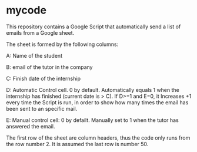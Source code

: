 # mycode
This repository contains a Google Script that automatically send a list of emails from a Google sheet.

The sheet is formed by the following columns:

A: Name of the student

B: email of the tutor in the company

C: Finish date of the internship

D: Automatic Control cell. 0 by default. Automatically equals 1 when the internship has finished (current date is > C). 
   If D>=1 and E=0, it Increases +1 every time the Script is run, in order to show how many times the email has been sent to an specific mail.

E: Manual control cell: 0 by defailt. Manually set to 1 when the tutor has answered the email.

The first row of the sheet are column headers, thus the code only runs from the row number 2. It is assumed the last row is number 50.
